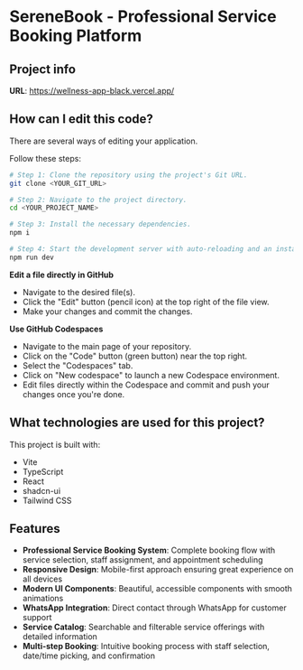 # SereneBook - Professional Service Booking Platform

## Project info

**URL**: https://wellness-app-black.vercel.app/

## How can I edit this code?

There are several ways of editing your application.


Follow these steps:

```sh
# Step 1: Clone the repository using the project's Git URL.
git clone <YOUR_GIT_URL>

# Step 2: Navigate to the project directory.
cd <YOUR_PROJECT_NAME>

# Step 3: Install the necessary dependencies.
npm i

# Step 4: Start the development server with auto-reloading and an instant preview.
npm run dev
```

**Edit a file directly in GitHub**

- Navigate to the desired file(s).
- Click the "Edit" button (pencil icon) at the top right of the file view.
- Make your changes and commit the changes.

**Use GitHub Codespaces**

- Navigate to the main page of your repository.
- Click on the "Code" button (green button) near the top right.
- Select the "Codespaces" tab.
- Click on "New codespace" to launch a new Codespace environment.
- Edit files directly within the Codespace and commit and push your changes once you're done.

## What technologies are used for this project?

This project is built with:

- Vite
- TypeScript
- React
- shadcn-ui
- Tailwind CSS

## Features

- **Professional Service Booking System**: Complete booking flow with service selection, staff assignment, and appointment scheduling
- **Responsive Design**: Mobile-first approach ensuring great experience on all devices
- **Modern UI Components**: Beautiful, accessible components with smooth animations
- **WhatsApp Integration**: Direct contact through WhatsApp for customer support
- **Service Catalog**: Searchable and filterable service offerings with detailed information
- **Multi-step Booking**: Intuitive booking process with staff selection, date/time picking, and confirmation
